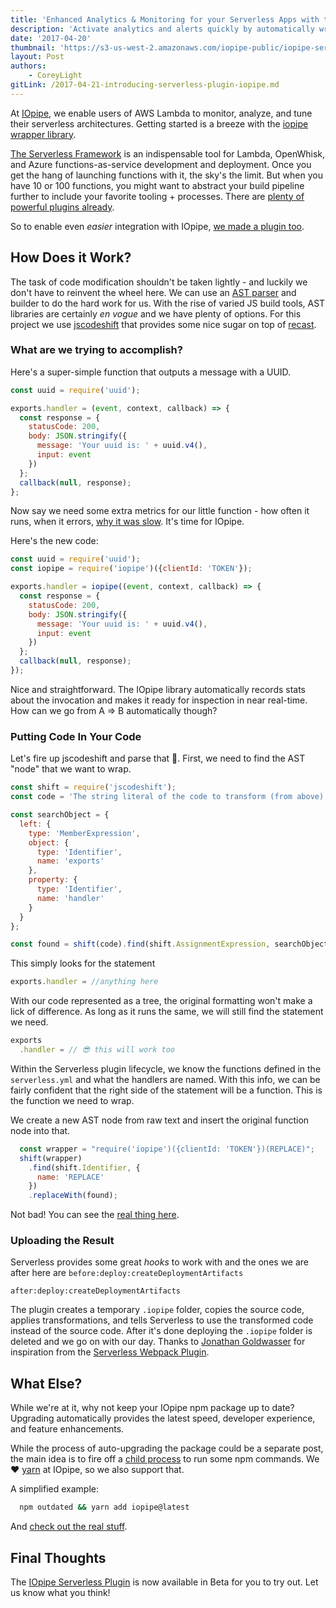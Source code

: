 ```yaml
---
title: 'Enhanced Analytics & Monitoring for your Serverless Apps with the IOpipe Serverless Plugin - Now in Beta'
description: 'Activate analytics and alerts quickly by automatically wrapping your Serverless functions with IOpipe.'
date: '2017-04-20'
thumbnail: 'https://s3-us-west-2.amazonaws.com/iopipe-public/iopipe-serverless-logo.png'
layout: Post
authors:
    - CoreyLight
gitLink: /2017-04-21-introducing-serverless-plugin-iopipe.md
---
```


At [IOpipe](https://iopipe.com), we enable users of AWS Lambda to monitor, analyze, and tune their serverless architectures. Getting started is a breeze with the [iopipe wrapper library](https://github.com/iopipe/iopipe).

[The Serverless Framework](https://serverless.com/) is an indispensable tool for Lambda, OpenWhisk, and Azure functions-as-service development and deployment. Once you get the hang of launching functions with it, the sky's the limit. But when you have 10 or 100 functions, you might want to abstract your build pipeline further to include your favorite tooling + processes. There are [plenty of powerful plugins already](https://github.com/serverless/plugins).

So to enable even _easier_ integration with IOpipe, [we made a plugin too](https://github.com/iopipe/serverless-plugin-iopipe).

## How Does it Work?

The task of code modification shouldn't be taken lightly - and luckily we don't have to reinvent the wheel here. We can use an [AST parser](https://en.wikipedia.org/wiki/Abstract_syntax_tree) and builder to do the hard work for us. With the rise of varied JS build tools, AST libraries are certainly _en vogue_ and we have plenty of options. For this project we use [jscodeshift](https://github.com/facebook/jscodeshift) that provides some nice sugar on top of [recast](https://github.com/benjamn/recast).

### What are we trying to accomplish?

Here's a super-simple function that outputs a message with a UUID.

```js
const uuid = require('uuid');

exports.handler = (event, context, callback) => {
  const response = {
    statusCode: 200,
    body: JSON.stringify({
      message: 'Your uuid is: ' + uuid.v4(),
      input: event
    })
  };
  callback(null, response);
};
```

Now say we need some extra metrics for our little function - how often it runs, when it errors, [why it was slow](https://read.iopipe.com/detecting-cold-starts-with-iopipe-9fe96425e859). It's time for IOpipe.

Here's the new code:

```js
const uuid = require('uuid');
const iopipe = require('iopipe')({clientId: 'TOKEN'});

exports.handler = iopipe((event, context, callback) => {
  const response = {
    statusCode: 200,
    body: JSON.stringify({
      message: 'Your uuid is: ' + uuid.v4(),
      input: event
    })
  };
  callback(null, response);
});
```

Nice and straightforward. The IOpipe library automatically records stats about the invocation and makes it ready for inspection in near real-time. How can we go from A => B automatically though?

### Putting Code In Your Code

Let's fire up jscodeshift and parse that 🌴. First, we need to find the AST "node" that we want to wrap.

```js
const shift = require('jscodeshift');
const code = 'The string literal of the code to transform (from above)';

const searchObject = {
  left: {
    type: 'MemberExpression',
    object: {
      type: 'Identifier',
      name: 'exports'
    },
    property: {
      type: 'Identifier',
      name: 'handler'
    }
  }
};

const found = shift(code).find(shift.AssignmentExpression, searchObject);
```

This simply looks for the statement

```js
exports.handler = //anything here
```

With our code represented as a tree, the original formatting won't make a lick of difference. As long as it runs the same, we will still find the statement we need.

```js
exports
  .handler = // 😎 this will work too
```

Within the Serverless plugin lifecycle, we know the functions defined in the `serverless.yml` and what the handlers are named. With this info, we can be fairly confident that the right side of the statement will be a function. This is the function we need to wrap.

We create a new AST node from raw text and insert the original function node into that.

```js
  const wrapper = "require('iopipe')({clientId: 'TOKEN'})(REPLACE)";
  shift(wrapper)
    .find(shift.Identifier, {
      name: 'REPLACE'
    })
    .replaceWith(found);
```

Not bad! You can see the [real thing here](https://github.com/iopipe/serverless-plugin-iopipe/blob/master/src/transform.js).

### Uploading the Result

Serverless provides some great _hooks_ to work with and the ones we are after here are
`before:deploy:createDeploymentArtifacts`

`after:deploy:createDeploymentArtifacts`

The plugin creates a temporary `.iopipe` folder, copies the source code, applies transformations, and tells Serverless to use the transformed code instead of the source code. After it's done deploying the `.iopipe` folder is deleted and we go on with our day. Thanks to [Jonathan Goldwasser](https://github.com/jogold) for inspiration from the [Serverless Webpack Plugin](https://github.com/jogold/serverless-webpack-plugin).

## What Else?

While we're at it, why not keep your IOpipe npm package up to date? Upgrading automatically provides the latest speed, developer experience, and feature enhancements.

While the process of auto-upgrading the package could be a separate post, the main idea is to fire off a [child process](https://nodejs.org/api/child_process.html) to run some npm commands. We ❤️ [yarn](https://yarnpkg.com) at IOpipe, so we also support that.

A simplified example:

```bash
  npm outdated && yarn add iopipe@latest
```

And [check out the real stuff](https://github.com/iopipe/serverless-plugin-iopipe/blob/master/src/index.js#L148).

## Final Thoughts

The [IOpipe Serverless Plugin](https://github.com/iopipe/serverless-plugin-iopipe) is now available in Beta for you to try out. Let us know what you think!
